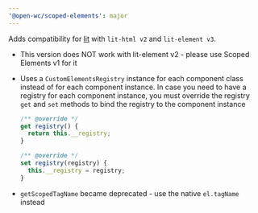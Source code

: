 ```yaml
---
'@open-wc/scoped-elements': major
---
```


Adds compatibility for [lit](https://lit.dev/) with `lit-html v2` and `lit-element v3`.

- This version does NOT work with lit-element v2 - please use Scoped Elements v1 for it
- Uses a `CustomElementsRegistry` instance for each component class instead of for each component instance. In case you need to have a registry for each component instance, you must override the registry `get` and `set` methods to bind the registry to the component instance

  ```js
  /** @override */
  get registry() {
    return this.__registry;
  }

  /** @override */
  set registry(registry) {
    this.__registry = registry;
  }
  ```

- `getScopedTagName` became deprecated - use the native `el.tagName` instead
